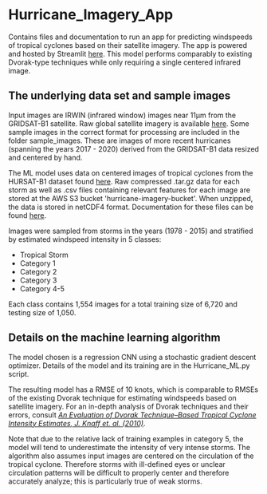 # Hurricane_Imagery_App

Contains files and documentation to run an app for predicting windspeeds of tropical cyclones based on their satellite imagery.  The app is powered and hosted by Streamlit [here](https://share.streamlit.io/natetotz/hurricane_imagery_app/main).  This model performs comparably to existing Dvorak-type techniques while only requiring a single centered infrared image.

## The underlying data set and sample images

Input images are IRWIN (infrared window) images near 11µm from the GRIDSAT-B1 satellite.  Raw global satellite imagery is available [here](https://www.ncei.noaa.gov/data/geostationary-ir-channel-brightness-temperature-gridsat-b1/access/).  Some sample images in the correct format for processing are included in the folder sample_images.  These are images of more recent hurricanes (spanning the years 2017 - 2020) derived from the GRIDSAT-B1 data resized and centered by hand.

The ML model uses data on centered images of tropical cyclones from the HURSAT-B1 dataset found [here](https://www.ncei.noaa.gov/data/hurricane-satellite-hursat-b1/archive/v06/).  Raw compressed .tar.gz data for each storm as well as .csv files containing relevant features for each image are stored at the AWS S3 bucket 'hurricane-imagery-bucket'.  When unzipped, the data is stored in netCDF4 format.  Documentation for these files can be found [here](https://www.ncdc.noaa.gov/hursat/doc/HURSAT-Documentation-v6-b1.pdf).

Images were sampled from storms in the years (1978 - 2015) and stratified by estimated windspeed intensity in 5 classes: 

+ Tropical Storm
+ Category 1
+ Category 2
+ Category 3
+ Category 4-5

Each class contains 1,554 images for a total training size of 6,720 and testing size of 1,050.

## Details on the machine learning algorithm

The model chosen is a regression CNN using a stochastic gradient descent optimizer.  Details of the model and its training are in the Hurricane_ML.py script.

The resulting model has a RMSE of 10 knots, which is comparable to RMSEs of the existing Dvorak technique for estimating windspeeds based on satellite imagery.  For an in-depth analysis of Dvorak techniques and their errors, consult [*An Evaluation of Dvorak Technique–Based Tropical Cyclone Intensity Estimates, J. Knaff et. al. (2010)*](https://journals.ametsoc.org/view/journals/wefo/25/5/2010waf2222375_1.xml).

Note that due to the relative lack of training examples in category 5, the model will tend to underestimate the intensity of very intense storms.  The algorithm also assumes input images are centered on the circulation of the tropical cyclone.  Therefore storms with ill-defined eyes or unclear circulation patterns will be difficult to properly center and therefore accurately analyze; this is particularly true of weak storms.
